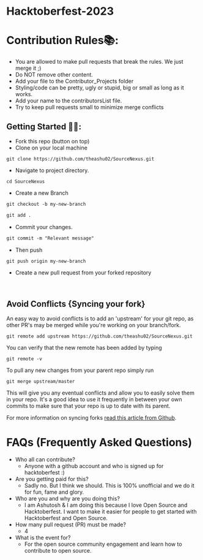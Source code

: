 # Hacktoberfest-2023 
 
# Contribution Rules📚: 
 
- You are allowed to make pull requests that break the rules. We just merge it ;)
- Do NOT remove other content.
- Add your file to the Contributor_Projects folder
- Styling/code can be pretty, ugly or stupid, big or small as long as it works.
- Add your name to the contributorsList file.
- Try to keep pull requests small to minimize merge conflicts
 

 ## Getting Started 🤩🤗:
 
- Fork this repo (button on top)
- Clone on your local machine

```terminal
git clone https://github.com/theashu02/SourceNexus.git
```
- Navigate to project directory.
```terminal
cd SourceNexus
```

- Create a new Branch

```markdown
git checkout -b my-new-branch
```

```markdown
git add .
```
- Commit your changes.

```markdown
git commit -m "Relevant message"
```
- Then push 
```markdown
git push origin my-new-branch
```


- Create a new pull request from your forked repository

<br>

## Avoid Conflicts {Syncing your fork}

An easy way to avoid conflicts is to add an 'upstream' for your git repo, as other PR's may be merged while you're working on your branch/fork.   

```terminal
git remote add upstream https://github.com/theashu02/SourceNexus.git
```

You can verify that the new remote has been added by typing
```terminal
git remote -v
```

To pull any new changes from your parent repo simply run
```terminal
git merge upstream/master
```

This will give you any eventual conflicts and allow you to easily solve them in your repo. It's a good idea to use it frequently in between your own commits to make sure that your repo is up to date with its parent.

For more information on syncing forks [read this article from Github](https://help.github.com/articles/syncing-a-fork/).
 
# FAQs (Frequently Asked Questions) 
 
- Who all can contribute? 
  - Anyone with a github account and who is signed up for 
hacktoberfest :) 
- Are you getting paid for this? 
  - Sadly no. But I think we should. This is 100% unofficial and we do it for fun, fame and glory. 
- Who are you and why are you doing this? 
  - I am Ashutosh & I am doing this because I love Open Source and Hacktoberfest. I want to make it easier for people to get started with Hacktoberfest and Open Source.  
- How many pull request (PR) must be made? 
  - 4 
- What is the event for? 
  - For the open source community engagement and learn how to contribute to open source. 
